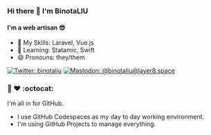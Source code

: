 ### Hi there 👋 I'm BinotaLIU

#### I'm a web artisan 😎

- 🔭 My Skills: Laravel, Vue.js
- 🌱 Learning: Statamic, Swift
- 😄 Pronouns: they/them

[![Twitter: binotaliu](https://img.shields.io/static/v1?label=Twitter&message=binotaliu&logo=twitter&style=flat)](https://twitter.com/binotaliu)
[![Mastodon: @binotaliu@layer8.space](https://img.shields.io/static/v1?label=Mastodon&message=@binotaliu@layer8.space&logo=mastodon&style=flat)](https://layer8.space/@binotaliu)

### 🦝 ❤️ :octocat:

I'm all in for GitHub.

 - I use GitHub Codespaces as my day to day working environment.
 - I'm using GitHub Projects to manage everything.

